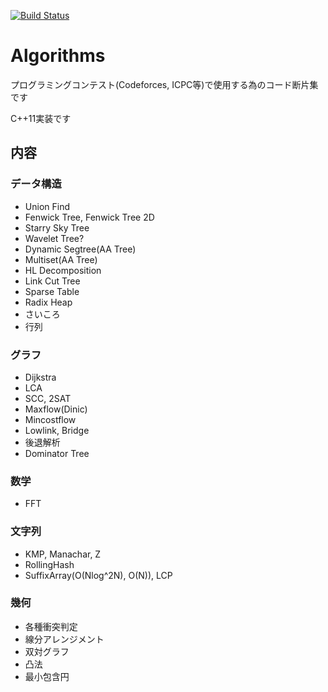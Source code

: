 [![Build Status](https://drone.yosupo.jp/api/badges/yosupo06/Algorithm/status.svg)](https://drone.yosupo.jp/yosupo06/Algorithm)

# Algorithms

プログラミングコンテスト(Codeforces, ICPC等)で使用する為のコード断片集です

C++11実装です

## 内容

### データ構造

- Union Find
- Fenwick Tree, Fenwick Tree 2D
- Starry Sky Tree
- Wavelet Tree?
- Dynamic Segtree(AA Tree)
- Multiset(AA Tree)
- HL Decomposition
- Link Cut Tree
- Sparse Table
- Radix Heap
- さいころ
- 行列

### グラフ

- Dijkstra
- LCA
- SCC, 2SAT
- Maxflow(Dinic)
- Mincostflow
- Lowlink, Bridge
- 後退解析
- Dominator Tree

### 数学

- FFT

### 文字列

- KMP, Manachar, Z
- RollingHash
- SuffixArray(O(Nlog^2N), O(N)), LCP

### 幾何

- 各種衝突判定
- 線分アレンジメント
- 双対グラフ
- 凸法
- 最小包含円
